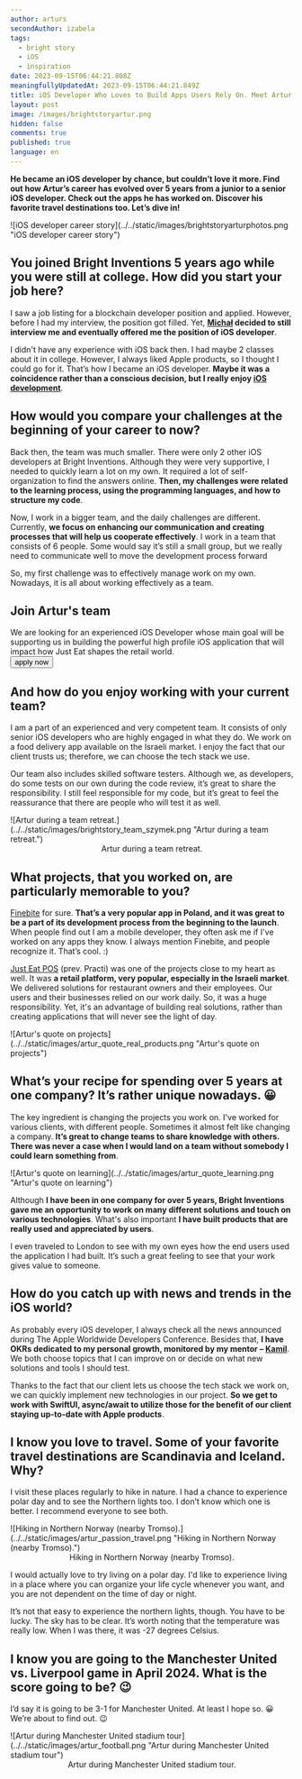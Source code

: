 ```yaml
---
author: arturs
secondAuthor: izabela
tags:
  - bright story
  - iOS
  - inspiration
date: 2023-09-15T06:44:21.808Z
meaningfullyUpdatedAt: 2023-09-15T06:44:21.849Z
title: iOS Developer Who Loves to Build Apps Users Rely On. Meet Artur
layout: post
image: /images/brightstoryartur.png
hidden: false
comments: true
published: true
language: en
---
```

**He became an iOS developer by chance, but couldn’t love it more. Find out how Artur’s career has evolved over 5 years from a junior to a senior iOS developer. Check out the apps he has worked on. Discover his favorite travel destinations too. Let’s dive in!**

<div class="image">![iOS developer career story](../../static/images/brightstoryarturphotos.png "iOS developer career story")</div>

## You joined Bright Inventions 5 years ago while you were still at college. How did you start your job here?

I saw a job listing for a blockchain developer position and applied. However, before I had my interview, the position got filled. Yet, **[Michał](/about-us/michal/) decided to still interview me and eventually offered me the position of iOS developer**.

I didn't have any experience with iOS back then. I had maybe 2 classes about it in college. However, I always liked Apple products, so I thought I could go for it. That’s how I became an iOS developer. **Maybe it was a coincidence rather than a conscious decision, but I really enjoy [iOS development](/our-areas/mobile-app-development/)**.

## How would you compare your challenges at the beginning of your career to now?

Back then, the team was much smaller. There were only 2 other iOS developers at Bright Inventions. Although they were very supportive, I needed to quickly learn a lot on my own. It required a lot of self-organization to find the answers online. **Then, my challenges were related to the learning process, using the programming languages, and how to structure my code**.

Now, I work in a bigger team, and the daily challenges are different. Currently, **we focus on enhancing our communication and creating processes that will help us cooperate effectively**. I work in a team that consists of 6 people. Some would say it’s still a small group, but we really need to communicate well to move the development process forward

So, my first challenge was to effectively manage work on my own. Nowadays, it is all about working effectively as a team.

<div class='block-button'><h2>Join Artur's team</h2><div>We are looking for an experienced iOS Developer whose main goal will be supporting us in building the powerful high profile iOS application that will impact how Just Eat shapes the retail world.</div><a href="/jobs/senior-ios-developer/"><button>apply now</button></a></div>

## And how do you enjoy working with your current team?

I am a part of an experienced and very competent team. It consists of only senior iOS developers who are highly engaged in what they do. We work on a food delivery app available on the Israeli market. I enjoy the fact that our client trusts us; therefore, we can choose the tech stack we use. 

Our team also includes skilled software testers. Although we, as developers, do some tests on our own during the code review, it’s great to share the responsibility. I still feel responsible for my code, but it’s great to feel the reassurance that there are people who will test it as well.

<div class="image">![Artur during a team retreat.](../../static/images/brightstory_team_szymek.png "Artur during a team retreat.")</div>

<center>Artur during a team retreat.</center>

## What projects, that you worked on, are particularly memorable to you?

[Finebite](/projects/everytap/) for sure. **That’s a very popular app in Poland, and it was great to be a part of its development process from the beginning to the launch**. When people find out I am a mobile developer, they often ask me if I've worked on any apps they know. I always mention Finebite, and people recognize it. That’s cool. :)

[Just Eat POS](/projects/system-for-restaurants-mobile/) (prev. Practi) was one of the projects close to my heart as well. It was **a retail platform, very popular, especially in the Israeli market**. We delivered solutions for restaurant owners and their employees. Our users and their businesses relied on our work daily. So, it was a huge responsibility. Yet, it's an advantage of building real solutions, rather than creating applications that will never see the light of day.

<div class="image">![Artur's quote on projects](../../static/images/artur_quote_real_products.png "Artur's quote on projects")</div>

## What’s your recipe for spending over 5 years at one company? It’s rather unique nowadays. 😀

The key ingredient is changing the projects you work on. I've worked for various clients, with different people. Sometimes it almost felt like changing a company. **It’s great to change teams to share knowledge with others. There was never a case when I would land on a team without somebody I could learn something from**. 

<div class="image">![Artur's quote on learning](../../static/images/artur_quote_learning.png "Artur's quote on learning")</div>

Although **I have been in one company for over 5 years, Bright Inventions gave me an opportunity to work on many different solutions and touch on various technologies**. What's also important **I have built products that are really used and appreciated by users**.

I even traveled to London to see with my own eyes how the end users used the application I had built. It’s such a great feeling to see that your work gives value to someone.

## How do you catch up with news and trends in the iOS world?

As probably every iOS developer, I always check all the news announced during The Apple Worldwide Developers Conference. Besides that, **I have OKRs dedicated to my personal growth, monitored by my mentor – [Kamil](/about-us/kamil-b/)**. We both choose topics that I can improve on or decide on what new solutions and tools I should test. 

Thanks to the fact that our client lets us choose the tech stack we work on, we can quickly implement new technologies in our project. **So we get to work with SwiftUI, async/await to utilize those for the benefit of our client staying up-to-date with Apple products**.

## I know you love to travel. Some of your favorite travel destinations are Scandinavia and Iceland. Why?

I visit these places regularly to hike in nature. I had a chance to experience polar day and to see the Northern lights too. I don’t know which one is better. I recommend everyone to see both.

<div class="image">![Hiking in Northern Norway (nearby Tromso).](../../static/images/artur_passion_travel.png "Hiking in Northern Norway (nearby Tromso).")</div>

<center>Hiking in Northern Norway (nearby Tromso).</center>

I would actually love to try living on a polar day. I'd like to experience living in a place where you can organize your life cycle whenever you want, and you are not dependent on the time of day or night.

It’s not that easy to experience the northern lights, though. You have to be lucky. The sky has to be clear. It’s worth noting that the temperature was really low. When I was there, it was -27 degrees Celsius.

## I know you are going to the Manchester United vs. Liverpool game in April 2024. What is the score going to be? 😉

I’d say it is going to be 3-1 for Manchester United. At least I hope so. 😀 We’re about to find out. 😉

<div class="image">![Artur during Manchester United stadium tour](../../static/images/artur_football.png "Artur during Manchester United stadium tour")</div>

<center>Artur during Manchester United stadium tour.</center>
